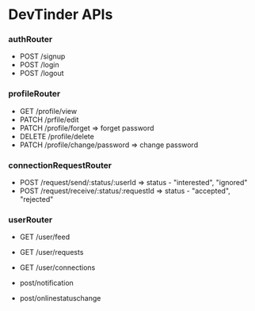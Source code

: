 # DevTinder APIs

### authRouter

- POST /signup
- POST /login
- POST /logout

### profileRouter

- GET /profile/view
- PATCH /prfile/edit
- PATCH /profile/forget => forget password
- DELETE /profile/delete
- PATCH /profile/change/password => change password

### connectionRequestRouter

- POST /request/send/:status/:userId => status - "interested", "ignored"
- POST /request/receive/:status/:requestId => status - "accepted", "rejected"

### userRouter

- GET /user/feed
- GET /user/requests
- GET /user/connections

- post/notification
- post/onlinestatuschange
